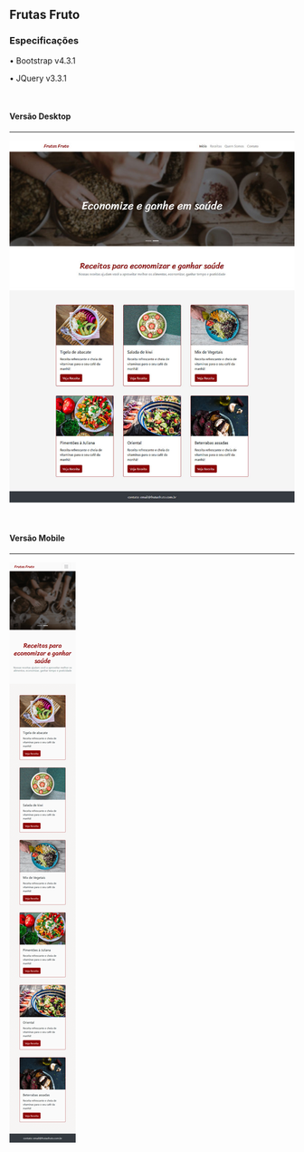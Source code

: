 
## Frutas Fruto  

### Especificações

• Bootstrap v4.3.1

• JQuery v3.3.1 


<br>

#### Versão Desktop 
***

![Blueprint Versão Desktop](https://raw.githubusercontent.com/RobsonVinicius/frutas-fruto-bootstrap4/master/img/thumbnail.jpg)

<br>

#### Versão Mobile
***

![Blueprint Versão Mobile](https://raw.githubusercontent.com/RobsonVinicius/frutas-fruto-bootstrap4/master/img/thumbnail-mobile.png)

<br>

